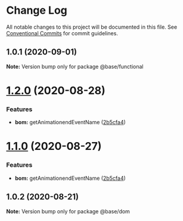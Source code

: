 # Change Log

All notable changes to this project will be documented in this file.
See [Conventional Commits](https://conventionalcommits.org) for commit guidelines.

## 1.0.1 (2020-09-01)

**Note:** Version bump only for package @base/functional





# [1.2.0](https://gitlab.onemt.co/onemt-fe-common/base/compare/@base/dom@1.0.2...@base/dom@1.2.0) (2020-08-28)


### Features

* **bom:** getAnimationendEventName ([2b5cfa4](https://gitlab.onemt.co/onemt-fe-common/base/commit/2b5cfa46b0d8ce9f590f1b812d0008e4ad81c946))





# [1.1.0](https://gitlab.onemt.co/onemt-fe-common/base/compare/@base/dom@1.0.2...@base/dom@1.1.0) (2020-08-27)


### Features

* **bom:** getAnimationendEventName ([2b5cfa4](https://gitlab.onemt.co/onemt-fe-common/base/commit/2b5cfa46b0d8ce9f590f1b812d0008e4ad81c946))





## 1.0.2 (2020-08-21)

**Note:** Version bump only for package @base/dom
